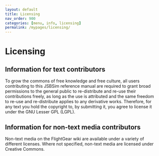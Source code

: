 ```yaml
---
layout: default
title: Licensing
nav_order: 900
categories: [menu, info, licensing]
permalink: /mypages/licensing/
---
```


# Licensing

## Information for text contributors

To grow the commons of free knowledge and free culture, all users contributing to this JSBSim reference manual are required to grant broad permissions to the general public to re-distribute and re-use their contributions freely, as long as the use is attributed and the same freedom to re-use and re-distribute applies to any derivative works. Therefore, for any text you hold the copyright to, by submitting it, you agree to license it under the GNU Lesser GPL (LGPL).

## Information for non-text media contributors

Non-text media on the FlightGear wiki are available under a variety of different licenses. Where not specified, non-text media are licensed under Creative Commons.

